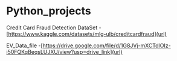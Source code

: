 # Python_projects

Credit Card Fraud Detection DataSet - [https://www.kaggle.com/datasets/mlg-ulb/creditcardfraud](url)

EV_Data_file -[https://drive.google.com/file/d/1G8JVj-mXCTdlOIz-i50FQKqBeqsLUJXU/view?usp=drive_link](url)

